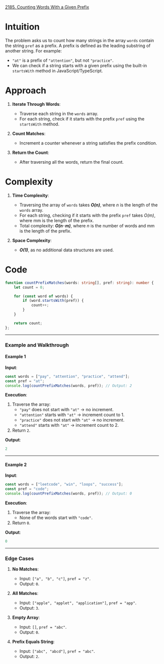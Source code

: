 [2185. Counting Words With a Given Prefix](https://leetcode.com/problems/counting-words-with-a-given-prefix/)

# Intuition

The problem asks us to count how many strings in the array `words` contain the string `pref` as a prefix. A prefix is defined as the leading substring of another string. For example:
- `"at"` is a prefix of `"attention"`, but not `"practice"`.
- We can check if a string starts with a given prefix using the built-in `startsWith` method in JavaScript/TypeScript.

# Approach

1. **Iterate Through Words**:
    - Traverse each string in the `words` array.
    - For each string, check if it starts with the prefix `pref` using the `startsWith` method.
	
2. **Count Matches**:
    - Increment a counter whenever a string satisfies the prefix condition.
	
3. **Return the Count**:    
    - After traversing all the words, return the final count.

# Complexity

1. **Time Complexity**:
    - Traversing the array of `words` takes ***O(n)***, where *n* is the length of the `words` array.
    - For each string, checking if it starts with the prefix `pref` takes *O(m)*, where mm is the length of the prefix.
    - Total complexity: ***O(n⋅ m)***, where *n* is the number of words and mm is the length of the prefix.
	
2. **Space Complexity**:
    - ***O(1)***, as no additional data structures are used.

# Code

```typescript
function countPrefixMatches(words: string[], pref: string): number {
    let count = 0;

    for (const word of words) {
        if (word.startsWith(pref)) {
            count++;
        }
    }

    return count;
};

```

---

### **Example and Walkthrough**

#### **Example 1**

**Input**:

```typescript
const words = ["pay", "attention", "practice", "attend"];
const pref = "at";
console.log(countPrefixMatches(words, pref)); // Output: 2
```

**Execution**:

1. Traverse the array:
    - `"pay"` does not start with `"at"` → no increment.
    - `"attention"` starts with `"at"` → increment count to 1.
    - `"practice"` does not start with `"at"` → no increment.
    - `"attend"` starts with `"at"` → increment count to 2.
2. Return `2`.

**Output**:

```typescript
2
```

---

#### **Example 2**

**Input**:

```typescript
const words = ["leetcode", "win", "loops", "success"];
const pref = "code";
console.log(countPrefixMatches(words, pref)); // Output: 0
```

**Execution**:

1. Traverse the array:
    - None of the words start with `"code"`.
2. Return `0`.

**Output**:

```typescript
0
```

---

### **Edge Cases**

1. **No Matches**:
    
    - Input: `["a", "b", "c"]`, `pref = "z"`.
    - Output: `0`.
2. **All Matches**:
    
    - Input: `["apple", "applet", "application"]`, `pref = "app"`.
    - Output: `3`.
3. **Empty Array**:
    
    - Input: `[]`, `pref = "abc"`.
    - Output: `0`.
4. **Prefix Equals String**:
    
    - Input: `["abc", "abcd"]`, `pref = "abc"`.
    - Output: `2`.